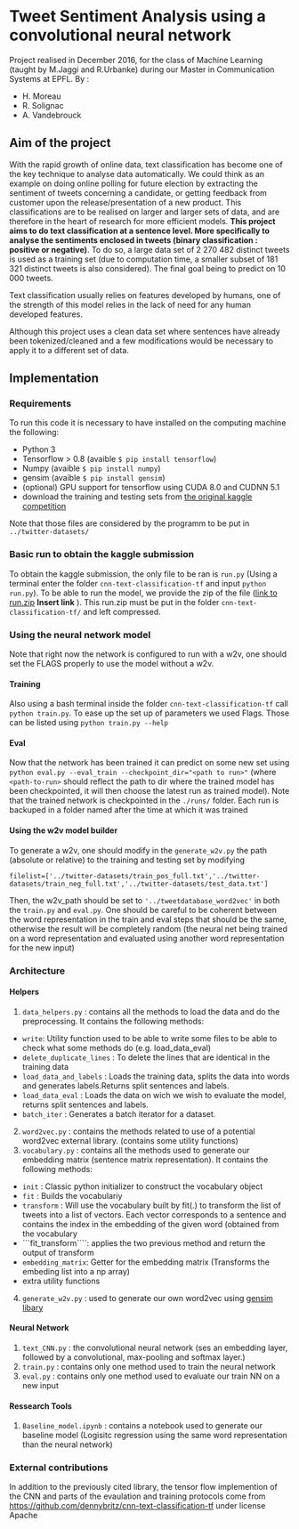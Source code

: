 # Tweet Sentiment Analysis using a convolutional neural network
Project realised in December 2016, for the class of Machine Learning (taught by M.Jaggi and R.Urbanke) during our Master in Communication Systems at EPFL. 
By :
- H. Moreau 
- R. Solignac
- A. Vandebrouck

## Aim of the project
With the rapid growth of online data, text classification has become one of the key technique to analyse data automatically. We could think as an example on doing online polling for future election by extracting the sentiment of tweets concerning a candidate, or getting feedback from customer upon the release/presentation of a new product. This classifications are to be realised on larger and larger sets of data, and are therefore in the heart of research for more efficient models. 
**This project aims to do text classification at a sentence level. More specifically to analyse the sentiments enclosed in tweets (binary classification : positive or negative)**. To do so, a large data set of 2 270 482 distinct tweets is used as a training set (due to computation time, a smaller subset of 181 321 distinct tweets is also considered). The final goal being to predict on 10 000 tweets.

Text classification usually relies on features developed by humans, one of the strength of this model relies in the lack of need for any human developed features.

Although this project uses a clean data set where sentences have already been tokenized/cleaned and a few modifications would be necessary to apply it to a different set of data.

## Implementation
### Requirements
To run this code it is necessary to have installed on the computing machine the following:
- Python 3
- Tensorflow > 0.8 (avaible ```$ pip install tensorflow```)
- Numpy (avaible ```$ pip install numpy```)
- gensim (avaible ```$ pip install gensim```)
- (optional) GPU support for tensorflow using CUDA 8.0 and CUDNN 5.1
- download the training and testing sets from [the original kaggle competition](https://inclass.kaggle.com/c/epfml-text)

Note that those files are considered by the programm to be put in ```../twitter-datasets/```

### Basic run to obtain the kaggle submission
To obtain the kaggle submission, the only file to be ran is ```run.py``` (Using a terminal enter the folder ```cnn-text-classification-tf``` and input ```python run.py```). To be able to run the model, we provide the zip of the file ([link to run.zip]() **Insert link** ). This run.zip must be put in the folder ```cnn-text-classification-tf/``` and left compressed.

### Using the neural network model 
Note that right now the network is configured to run with a w2v, one should set the FLAGS properly to use the model without a w2v.

#### Training
Also using a bash terminal inside the folder ```cnn-text-classification-tf``` call ```python train.py```. To ease up the set up of parameters we used Flags. Those can be listed using ```python train.py --help```

#### Eval
Now that the network has been trained it can predict on some new set using ```python eval.py --eval_train --checkpoint_dir="<path to run>"``` (where ```<path-to-run>``` should reflect the path to dir where the trained model has been checkpointed, it will then choose the latest run as trained model). Note that the trained network is checkpointed in the ```./runs/``` folder. Each run is backuped in a folder named after the time at which it was trained

#### Using the w2v model builder
To generate a w2v, one should modify in the ```generate_w2v.py``` the path (absolute or relative) to the training and testing set by modifying 
```
filelist=['../twitter-datasets/train_pos_full.txt','../twitter-datasets/train_neg_full.txt','../twitter-datasets/test_data.txt']
```
Then, the w2v_path should be set to ```'../tweetdatabase_word2vec'``` in both the ```train.py``` and ```eval.py```. One should be careful to be coherent between the word representation in the train and eval steps that should be the same, otherwise the result will be completely random (the neural net being trained on a word representation and evaluated using another word representation for the new input)

### Architecture
#### Helpers
1. ```data_helpers.py``` : contains all the methods to load the data and do the preprocessing. It contains the following methods:
  * ```write```: Utility function used to be able to write some files to be able to check what some methods do (e.g. load_data_eval)
  *  ```delete_duplicate_lines``` : To delete the lines that are identical in the training data
  *  ```load_data_and_labels``` : Loads the training data, splits the data into words and generates labels.Returns split sentences and labels.
  *  ```load_data_eval``` :     Loads the data on wich we wish to evaluate the model, returns split sentences and labels.
  *  ```batch_iter``` :  Generates a batch iterator for a dataset.
2. ```word2vec.py``` : contains the methods related to use of a potential word2vec external library. (contains some utility functions)
3. ```vocabulary.py``` : contains all the methods used to generate our embedding matrix (sentence matrix representation). It contains the following methods:
  * ```init``` : Classic python initializer to construct the vocabulary object
  * ```fit``` : Builds the vocabulariy
  * ```transform``` : Will use the vocabulary built by fit(.) to transform the list of tweets into a list of vectors. Each vector corresponds to a sentence and contains the index in the embedding of the given word (obtained from the vocabulary
  * ```fit_transform````:  applies the two previous method and return the output of transform
  * ```embedding_matrix```: Getter for the embedding matrix (Transforms the embeding list into a np array)
  * extra utility functions
4. ```generate_w2v.py``` : used to generate our own word2vec using [gensim libary](https://radimrehurek.com/gensim/models/word2vec.html)
 
#### Neural Network
1. ```text_CNN.py``` : the convolutional neural network (ses an embedding layer, followed by a convolutional, max-pooling and softmax layer.)
2. ```train.py``` : contains only one method used to train the neural network
3. ```eval.py``` : contains only one method used to evaluate our train NN on a new input

#### Ressearch Tools
1. ```Baseline_model.ipynb``` : contains a notebook used to generate our baseline model (Logisitc regression using the same word representation than the neural network)

### External contributions
In addition to the previously cited library, the tensor flow implemention of the CNN and parts of the evaulation and training protocols come from https://github.com/dennybritz/cnn-text-classification-tf under license Apache
